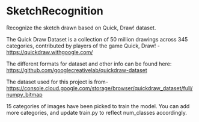 # SketchRecognition
Recognize the sketch drawn based on Quick, Draw! dataset.

The Quick Draw Dataset is a collection of 50 million drawings across 345 categories, contributed by players of the game Quick, Draw! - https://quickdraw.withgoogle.com/

The different formats for dataset and other info can be found here: https://github.com/googlecreativelab/quickdraw-dataset

The dataset used for this project is from- https://console.cloud.google.com/storage/browser/quickdraw_dataset/full/numpy_bitmap

15 categories of images have been picked to train the model. You can add more categories, and update train.py to reflect num_classes accordingly.


